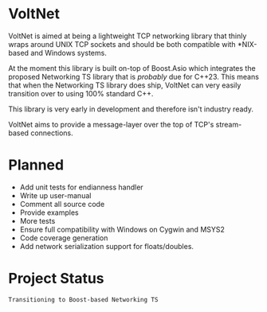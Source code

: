 # VoltNet
  VoltNet is aimed at being a lightweight TCP networking library that thinly
  wraps around UNIX TCP sockets and should be both compatible with *NIX-based
  and Windows systems.

  At the moment this library is built on-top of Boost.Asio which integrates
  the proposed Networking TS library that is *probably* due for C++23.
  This means that when the Networking TS library does ship, VoltNet can
  very easily transition over to using 100% standard C++.

  This library is very early in development and therefore isn't industry
  ready.

  VoltNet aims to provide a message-layer over the top of TCP's stream-based
  connections.

# Planned
- Add unit tests for endianness handler
- Write up user-manual
- Comment all source code
- Provide examples
- More tests
- Ensure full compatibility with Windows on Cygwin and MSYS2
- Code coverage generation
- Add network serialization support for floats/doubles.

# Project Status
`Transitioning to Boost-based Networking TS`